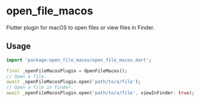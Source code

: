 # open_file_macos

Flutter plugin for macOS to open files or view files in Finder.

## Usage

```dart
import 'package:open_file_macos/open_file_macos.dart';

final _openFileMacosPlugin = OpenFileMacos();
// Open a file.
await _openFileMacosPlugin.open('path/to/a/file');
// Open a file in Finder.
await _openFileMacosPlugin.open('path/to/a/file', viewInFinder: true);
```
